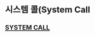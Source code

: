 # 시스템 콜(System Call

## [SYSTEM CALL](https://velog.io/@octo__/System-call%EC%8B%9C%EC%8A%A4%ED%85%9C-%EC%BD%9C%ED%98%B8%EC%B6%9C)
